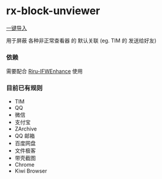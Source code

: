 # rx-block-unviewer
[一键导入](https://greenify.github.io/qaz617/rx-block-unviewer)

用于屏蔽 各种非正常查看器 的 默认关联 (eg. TIM 的 发送给好友)

### 依赖
需要配合 [Riru-IFWEnhance](https://github.com/Kr328/Riru-IFWEnhance) 使用

### 目前已有规则
  * TIM
  * QQ
  * 微信
  * 支付宝
  * ZArchive
  * QQ 邮箱
  * 百度网盘
  * 文件极客
  * 带壳截图
  * Chrome
  * Kiwi Browser
